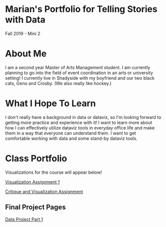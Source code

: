 # Marian's Portfolio for Telling Stories with Data
Fall 2019 - Mini 2

# About Me
I am a second year Master of Arts Management student. I am currently planning to go into the field of event coordination in an arts or university setting! I currently live in Shadyside with my boyfriend and our two black cats, Geno and Crosby. (We also really like hockey.)

# What I Hope To Learn
I don't really have a background in data or dataviz, so I'm looking forward to getting more practice and experience with it! I want to learn more about how I can effectively utilize dataviz tools in everyday office life and make them in a way that everyone can understand them. I want to get comfortable working with data and some stand-by dataviz tools.

# Class Portfolio
Visualizations for the course will appear below!

[Visualization Assignment 1](/dataviz1.md)

[Critique and Visualization Assignment](/dataviz2.md)

## Final Project Pages

[Data Project Part 1](/DataProjectPart1.md)
